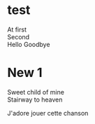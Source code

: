 # test
At first <br>
Second <br>
Hello Goodbye <br> 

# New 1

Sweet child of mine <br>
Stairway to heaven

J'adore jouer cette chanson


